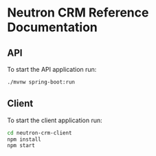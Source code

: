 # Neutron CRM Reference Documentation

## API
To start the API application run: 
```bash
./mvnw spring-boot:run
```
## Client
To start the client application run: 
```bash
cd neutron-crm-client
npm install
npm start
```

